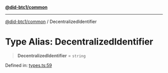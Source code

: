 [**@did-btc1/common**](../README.md)

***

[@did-btc1/common](../globals.md) / DecentralizedIdentifier

# Type Alias: DecentralizedIdentifier

> **DecentralizedIdentifier** = `string`

Defined in: [types.ts:59](https://github.com/dcdpr/did-btc1-js/blob/4ab6f9915d95beed9bc633644c9db1539395f512/packages/common/src/types.ts#L59)
